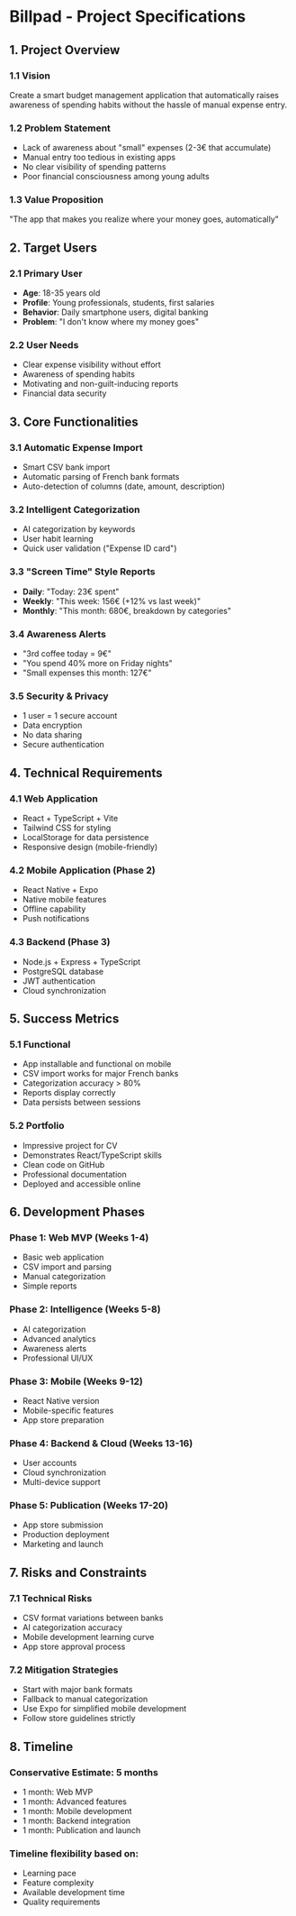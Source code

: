 # Billpad - Project Specifications

## 1. Project Overview

### 1.1 Vision
Create a smart budget management application that automatically raises awareness of spending habits without the hassle of manual expense entry.

### 1.2 Problem Statement
- Lack of awareness about "small" expenses (2-3€ that accumulate)
- Manual entry too tedious in existing apps
- No clear visibility of spending patterns
- Poor financial consciousness among young adults

### 1.3 Value Proposition
"The app that makes you realize where your money goes, automatically"

## 2. Target Users

### 2.1 Primary User
- **Age**: 18-35 years old
- **Profile**: Young professionals, students, first salaries
- **Behavior**: Daily smartphone users, digital banking
- **Problem**: "I don't know where my money goes"

### 2.2 User Needs
- Clear expense visibility without effort
- Awareness of spending habits
- Motivating and non-guilt-inducing reports
- Financial data security

## 3. Core Functionalities

### 3.1 Automatic Expense Import
- Smart CSV bank import
- Automatic parsing of French bank formats
- Auto-detection of columns (date, amount, description)

### 3.2 Intelligent Categorization
- AI categorization by keywords
- User habit learning
- Quick user validation ("Expense ID card")

### 3.3 "Screen Time" Style Reports
- **Daily**: "Today: 23€ spent"
- **Weekly**: "This week: 156€ (+12% vs last week)"
- **Monthly**: "This month: 680€, breakdown by categories"

### 3.4 Awareness Alerts
- "3rd coffee today = 9€"
- "You spend 40% more on Friday nights"
- "Small expenses this month: 127€"

### 3.5 Security & Privacy
- 1 user = 1 secure account
- Data encryption
- No data sharing
- Secure authentication

## 4. Technical Requirements

### 4.1 Web Application
- React + TypeScript + Vite
- Tailwind CSS for styling
- LocalStorage for data persistence
- Responsive design (mobile-friendly)

### 4.2 Mobile Application (Phase 2)
- React Native + Expo
- Native mobile features
- Offline capability
- Push notifications

### 4.3 Backend (Phase 3)
- Node.js + Express + TypeScript
- PostgreSQL database
- JWT authentication
- Cloud synchronization

## 5. Success Metrics

### 5.1 Functional
- App installable and functional on mobile
- CSV import works for major French banks
- Categorization accuracy > 80%
- Reports display correctly
- Data persists between sessions

### 5.2 Portfolio
- Impressive project for CV
- Demonstrates React/TypeScript skills
- Clean code on GitHub
- Professional documentation
- Deployed and accessible online

## 6. Development Phases

### Phase 1: Web MVP (Weeks 1-4)
- Basic web application
- CSV import and parsing
- Manual categorization
- Simple reports

### Phase 2: Intelligence (Weeks 5-8)
- AI categorization
- Advanced analytics
- Awareness alerts
- Professional UI/UX

### Phase 3: Mobile (Weeks 9-12)
- React Native version
- Mobile-specific features
- App store preparation

### Phase 4: Backend & Cloud (Weeks 13-16)
- User accounts
- Cloud synchronization
- Multi-device support

### Phase 5: Publication (Weeks 17-20)
- App store submission
- Production deployment
- Marketing and launch

## 7. Risks and Constraints

### 7.1 Technical Risks
- CSV format variations between banks
- AI categorization accuracy
- Mobile development learning curve
- App store approval process

### 7.2 Mitigation Strategies
- Start with major bank formats
- Fallback to manual categorization
- Use Expo for simplified mobile development
- Follow store guidelines strictly

## 8. Timeline

### Conservative Estimate: 5 months
- 1 month: Web MVP
- 1 month: Advanced features
- 1 month: Mobile development
- 1 month: Backend integration
- 1 month: Publication and launch

### Timeline flexibility based on:
- Learning pace
- Feature complexity
- Available development time
- Quality requirements
